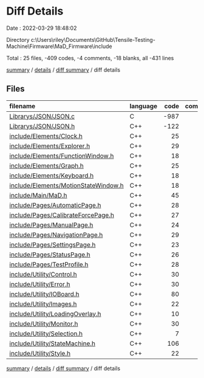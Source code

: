 # Diff Details

Date : 2022-03-29 18:48:02

Directory c:\Users\riley\Documents\GitHub\Tensile-Testing-Machine\Firmware\MaD_Firmware\include

Total : 25 files,  -409 codes, -4 comments, -18 blanks, all -431 lines

[summary](results.md) / [details](details.md) / [diff summary](diff.md) / diff details

## Files
| filename | language | code | comment | blank | total |
| :--- | :--- | ---: | ---: | ---: | ---: |
| [Librarys/JSON/JSON.c](/Librarys/JSON/JSON.c) | C | -987 | -49 | -141 | -1,177 |
| [Librarys/JSON/JSON.h](/Librarys/JSON/JSON.h) | C++ | -122 | -2 | -19 | -143 |
| [include/Elements/Clock.h](/include/Elements/Clock.h) | C++ | 25 | 4 | 5 | 34 |
| [include/Elements/Explorer.h](/include/Elements/Explorer.h) | C++ | 29 | 0 | 6 | 35 |
| [include/Elements/FunctionWindow.h](/include/Elements/FunctionWindow.h) | C++ | 18 | 0 | 3 | 21 |
| [include/Elements/Graph.h](/include/Elements/Graph.h) | C++ | 25 | 0 | 3 | 28 |
| [include/Elements/Keyboard.h](/include/Elements/Keyboard.h) | C++ | 18 | 4 | 5 | 27 |
| [include/Elements/MotionStateWindow.h](/include/Elements/MotionStateWindow.h) | C++ | 18 | 0 | 3 | 21 |
| [include/Main/MaD.h](/include/Main/MaD.h) | C++ | 45 | 4 | 7 | 56 |
| [include/Pages/AutomaticPage.h](/include/Pages/AutomaticPage.h) | C++ | 28 | 4 | 4 | 36 |
| [include/Pages/CalibrateForcePage.h](/include/Pages/CalibrateForcePage.h) | C++ | 27 | 0 | 4 | 31 |
| [include/Pages/ManualPage.h](/include/Pages/ManualPage.h) | C++ | 24 | 4 | 4 | 32 |
| [include/Pages/NavigationPage.h](/include/Pages/NavigationPage.h) | C++ | 29 | 4 | 8 | 41 |
| [include/Pages/SettingsPage.h](/include/Pages/SettingsPage.h) | C++ | 23 | 0 | 5 | 28 |
| [include/Pages/StatusPage.h](/include/Pages/StatusPage.h) | C++ | 26 | 4 | 6 | 36 |
| [include/Pages/TestProfile.h](/include/Pages/TestProfile.h) | C++ | 28 | 0 | 3 | 31 |
| [include/Utility/Control.h](/include/Utility/Control.h) | C++ | 30 | 0 | 5 | 35 |
| [include/Utility/Error.h](/include/Utility/Error.h) | C++ | 30 | 8 | 8 | 46 |
| [include/Utility/IOBoard.h](/include/Utility/IOBoard.h) | C++ | 80 | 1 | 22 | 103 |
| [include/Utility/Images.h](/include/Utility/Images.h) | C++ | 22 | 4 | 5 | 31 |
| [include/Utility/LoadingOverlay.h](/include/Utility/LoadingOverlay.h) | C++ | 10 | 0 | 2 | 12 |
| [include/Utility/Monitor.h](/include/Utility/Monitor.h) | C++ | 30 | 0 | 5 | 35 |
| [include/Utility/Selection.h](/include/Utility/Selection.h) | C++ | 7 | 0 | 2 | 9 |
| [include/Utility/StateMachine.h](/include/Utility/StateMachine.h) | C++ | 106 | 5 | 15 | 126 |
| [include/Utility/Style.h](/include/Utility/Style.h) | C++ | 22 | 1 | 12 | 35 |

[summary](results.md) / [details](details.md) / [diff summary](diff.md) / diff details